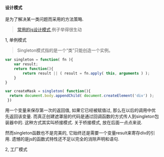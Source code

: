 #### 设计模式
是为了解决某一类问题而采用的方法策略.

> [常用的js设计模式](http://blog.jobbole.com/29454/),例子举得很生动

1, 单例模式
> Singleton模式指的是一个“类”只能创造一个实例。

``` js
var singleton = function( fn ){
    var result;
    return function(){
        return result || ( result = fn.apply( this, arguments ) );
    }
}

var createMask = singleton( function(){
  return document.body.appendChild( document.createElement('div') );
 })

```
用一个变量来保存第一次的返回值, 如果它已经被赋值过, 那么在以后的调用中优先返回该变量.
而真正创建遮罩层的代码是通过回调函数的方式传人到singleton包装器中的.
这种方式其实叫桥接模式. 关于桥接模式, 放在后面一点点来说.

然而singleton函数也不是完美的, 它始终还是需要一个变量result来寄存div的引用.
遗憾的是js的函数式特性还不足以完全的消除声明和语句.


2, 工厂模式


